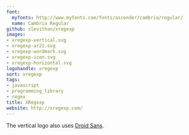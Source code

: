```yaml
---
font:
  myfonts: http://www.myfonts.com/fonts/ascender/cambria/regular/
  name: Cambria Regular
github: slevithan/xregexp
images:
- xregexp-vertical.svg
- xregexp-ar21.svg
- xregexp-wordmark.svg
- xregexp-icon.svg
- xregexp-horizontal.svg
logohandle: xregexp
sort: xregexp
tags:
- javascript
- programming_library
- regex
title: XRegexp
website: http://xregexp.com/
---
```


The vertical logo also uses [Droid Sans](http://www.myfonts.com/fonts/ascender/droid-sans-pro/bold/?refby=vectorlogozone).
